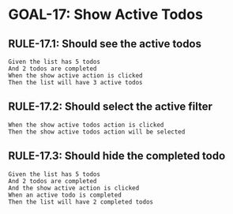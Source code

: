 # GOAL-17: Show Active Todos

## RULE-17.1: Should see the active todos

```gherkin
Given the list has 5 todos
And 2 todos are completed
When the show active action is clicked
Then the list will have 3 active todos
```

## RULE-17.2: Should select the active filter

```gherkin
When the show active todos action is clicked
Then the show active todos action will be selected
```

## RULE-17.3: Should hide the completed todo

```gherkin
Given the list has 5 todos
And 2 todos are completed
And the show active action is clicked
When an active todo is completed
Then the list will have 2 completed todos
```
